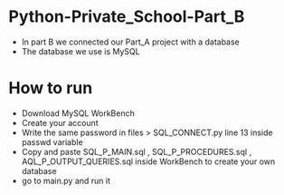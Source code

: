 # Python-Private_School-Part_B

* In part B we connected our Part_A project with a database
* The database we use is MySQL

# How to run

* Download MySQL WorkBench
* Create your account
* Write the same password in files > SQL_CONNECT.py line 13 inside passwd variable
* Copy and paste SQL_P_MAIN.sql , SQL_P_PROCEDURES.sql , AQL_P_OUTPUT_QUERIES.sql inside WorkBench
  to create your own database
* go to main.py and run it
